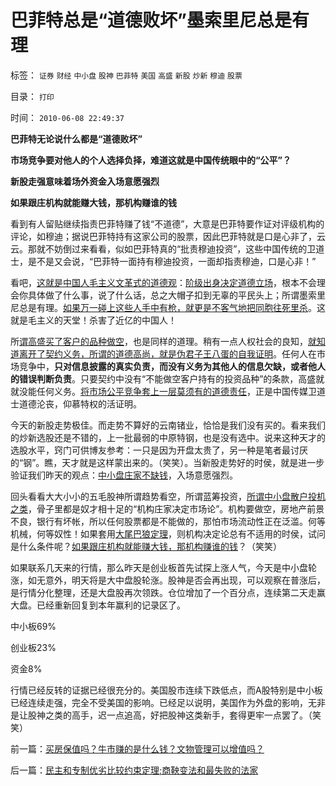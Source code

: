 # 巴菲特总是“道德败坏”墨索里尼总是有理

标签： `证券` `财经` `中小盘` `股神` `巴菲特` `美国` `高盛` `新股` `炒新` `穆迪` `股票` 

目录： `打印`

时间： `2010-06-08 22:49:37`

**巴菲特无论说什么都是“道德败坏”**

**市场竞争要对他人的个人选择负择，难道这就是中国传统眼中的“公平”？**

**新股走强意味着场外资金入场意愿强烈**

**如果跟庄机构就能赚大钱，那机构赚谁的钱**

看到有人留贴继续指责巴菲特赚了钱“不道德”，大意是巴菲特要作证对评级机构的评论，如穆迪；据说巴菲特持有这家公司的股票，因此巴菲特就是口是心非了，云云。那就不妨倒过来看看，似如巴菲特真的“批责穆迪投资”，这些中国传统的卫道士，是不是又会说，“巴菲特一面持有穆迪投资，一面却指责穆迪，口是心非！”

看吧，[这就是中国人毛主义文革式的道德观](../../../2010/6/1/文革之祸不在于扣帽子;有人的地方就有帽子.md)：[阶级出身决定道德立场](../../../2009/8/21/道德治国之阶级成分决定利益立场论.md)，根本不会理会你具体做了什么事，说了什么话，总之大帽子扣到无辜的平民头上；所谓墨索里尼总是有理。[如果万一碰上这些人手中有枪，就更是不客气地把同胞往死里杀](../../../2010/5/11/邪恶的本质是愚蠢！.md)。这就是毛主义的天堂！杀害了近亿的中国人！

所[谓高盛买了客户的品种做空](../../../2010/4/23/中国愚民眼中的SEC起诉高盛；大盘股可能有更大的下跌.md)，也是同样的道理。稍有一点人权社会的良知，[就知道离开了契约义务，所谓的道德高尚，就是伪君子王八蛋的自我证明](../../../2010/1/29/为什么诚信守约是普适价值观的公平标准.md)。任何人在市场竞争中，**只对信息披露的真实负责，而没有义务为其他人的信息欠缺，或者他人的错误判断负责**。只要契约中没有“不能做空客户持有的投资品种”的条款，高盛就就没能任何义务。[将市场公平竞争套上一层莫须有的道德责任](../../../2009/2/7/“不患贫而患不均”是伪公平，是特权化，社会等级化.md)，正是中国传媒卫道士道德沦丧，仰慕特权的活证明。

今天的新股走势极佳。而走势不算好的云南锗业，恰恰是我们没有买的。看来我们的炒新选股还是不错的，上一批最弱的中原特钢，也是没有选中。说来这种天才的选股水平，窍门可供博友参考：一只是因为开盘太贵了，另一种是笔者最讨厌的“钢”。瞧，天才就是这样蒙出来的。（笑笑）。当新股走势好的时侯，就是进一步验证我们昨天的观点：[中小盘庄家不缺钱](../../../2010/6/7/中小盘个股不缺钱了到底谁投机？.md)，入场意愿强烈。

回头看看大大小小的五毛股神所谓趋势看空，所谓蓝筹投资，[所谓中小盘散户投机之类](../../../2009/11/23/中小板仍然是安全盈利的板块.md)，骨子里都是奴才相十足的“机构庄家决定市场论”。机构要做空，房地产前景不良，银行有坏帐，所以任何股票都是不能做的，那怕市场流动性正在泛滥。何等机械，何等奴性！如果套用[大尾巴狼定理](../../../2009/11/18/绝对的真理之大尾巴狼定律.md)，则机构决定论总有不适用的时侯，试问是什么条件呢？[如果跟庄机构就能赚大钱，那机构赚谁的钱](../../../2008/11/18/趋势投资：听庄家的话，赚庄家的钱.md)？（笑笑）

如果联系几天来的行情，那么昨天是创业板首先试探上涨人气，今天是中小盘轮涨，如无意外，明天将是大中盘股轮涨。股神是否会再出现，可以观察在普涨后，是行情分化整理，还是大盘股再次领跌。仓位增加了一个百分点，连续第二天走赢大盘。已经重新回复到本年赢利的记录区了。

中小板69%

创业板23%

资金8%

行情已经反转的证据已经很充分的。美国股市连续下跌低点，而A股特别是中小板已经连续走强，完全不受美国的影响。已经足以说明，美国作为外盘的影响，无非是让股神之类的高手，迟一点追高，好把股神这类新手，套得更牢一点罢了。（笑笑）



前一篇：[买房保值吗？牛市赚的是什么钱？文物管理可以增值吗？](../../../2010/6/8/买房保值吗？牛市赚的是什么钱？文物管理可以增值吗？.md)

后一篇：[民主和专制优劣比较约束定理;商鞅变法和最失败的法家](../../../2010/6/8/民主和专制优劣比较约束定理;商鞅变法和最失败的法家.md)